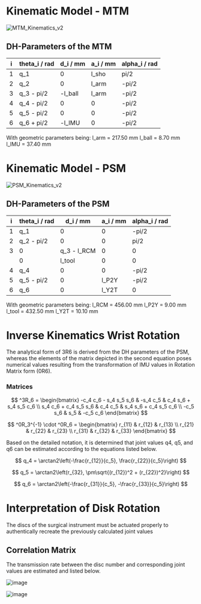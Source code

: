 # Kinematic Model - MTM

![MTM_Kinematics_v2](https://github.com/AW9920/osMDV/assets/61975888/41506908-b114-4d83-a015-4890bf454e18)

## **DH-Parameters of the MTM**

| i | theta_i / rad | d_i / mm | a_i / mm | alpha_i / rad |
|---|---------------|----------|----------|---------------|
| 1 | q_1           | 0        | l_sho    | pi/2          |
| 2 | q_2           | 0        | l_arm    | -pi/2         |
| 3 | q_3 - pi/2    | -l_ball  | l_arm    | -pi/2         |
| 4 | q_4 - pi/2    | 0        | 0        | -pi/2         |
| 5 | q_5 - pi/2    | 0        | 0        | -pi/2         |
| 6 | q_6 + pi/2    | -l_IMU   | 0        | -pi/2         |

With geometric parameters being:
l_arm = 217.50 mm
l_ball = 8.70 mm
l_IMU = 37.40 mm

# Kinematic Model - PSM

![PSM_Kinematics_v2](https://github.com/AW9920/osMDV/assets/61975888/8c46b517-5b5f-40d9-ad9e-4cad083b5da8)

##  **DH-Parameters of the PSM**

| i | theta_i / rad |  d_i / mm   | a_i / mm | alpha_i / rad |
|---|---------------|-------------|----------|---------------|
| 1 | q_1           | 0           | 0        | -pi/2         |
| 2 | q_2 - pi/2    | 0           | 0        | pi/2          |
| 3 | 0             | q_3 - l_RCM | 0        | 0             |
|   | 0             | l_tool      | 0        | 0             |
| 4 | q_4           | 0           | 0        | -pi/2         |
| 5 | q_5 - pi/2    | 0           | l_P2Y    | -pi/2         |
| 6 | q_6           | 0           | l_Y2T    | 0             |

With geometric parameters being:
l_RCM   = 456.00 mm
l_P2Y   = 9.00 mm
l_tool  = 432.50 mm
l_Y2T   = 10.10 mm

# Inverse Kinematics Wrist Rotation

The analytical form of 3R6 is derived from the DH parameters of the PSM, whereas the elements of the matrix depicted in
the second equation poses numerical values resulting from the transformation of IMU values in Rotation Matrix form (0R6).

### Matrices

$$
^3R_6 = \begin{bmatrix}
-c_4 c_6 - s_4 s_5 s_6 & -s_4 c_5 & c_4 s_6 + s_4 s_5 c_6 \\
s_4 c_6 + c_4 s_5 s_6 & c_4 c_5 & s_4 s_6 + c_4 s_5 c_6 \\
-c_5 s_6 & s_5 & -c_5 c_6
\end{bmatrix}
$$

$$
^0R_3^{-1} \cdot ^0R_6 = \begin{bmatrix}
r_{11} & r_{12} & r_{13} \\
r_{21} & r_{22} & r_{23} \\
r_{31} & r_{32} & r_{33}
\end{bmatrix}
$$



Based on the detailed notation, it is determined that joint values q4, q5, and q6 can be estimated according to the equations listed below.

$$
 q_4 = \arctan2\left(-\frac{r_{12}}{c_5}, \frac{r_{22}}{c_5}\right) 
$$

$$
q_5 = \arctan2\left(r_{32}, \pm\sqrt{(r_{12})^2 + (r_{22})^2}\right) 
$$

$$
q_6 = \arctan2\left(-\frac{r_{31}}{c_5}, -\frac{r_{33}}{c_5}\right) 
$$

# Interpretation of Disk Rotation

The discs of the surgical instrument must be actuated properly to authentically recreate the previously calculated joint values

##  Correlation Matrix
The transmission rate between the disc number and corresponding joint values are estimated and listed below.

![image](https://github.com/AW9920/osMDV/assets/61975888/d67d23ee-0b7b-4b39-b5b7-beb7a7c87f9c)

![image](https://github.com/AW9920/osMDV/assets/61975888/1632ed0d-2921-4187-8243-175905896806)


